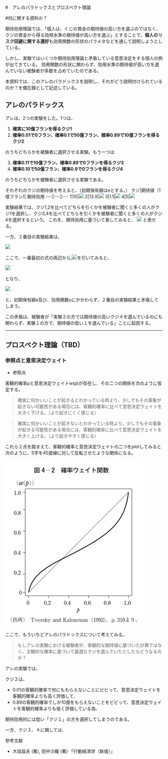#　アレのパラドックスとプロスペクト理論

#何に関する資料か？

期待効用理論では、「個人は、くじの賞金の期待値の高い方を選ぶのではなく、クジの賞金から得る効用水準の期待値が高い方を選ぶ」とすることで、**個人のリスク回避に関する選好**も効用関数の形状のパラメタなどを通して説明しようとしている。

しかし、実験ではいくつか期待効用理論と矛盾している意思決定をする個人の例が出てきている。 
効用関数の形状に関わらず、効用水準の期待値が高い方を選んでいない被験者が多数を占めていたのである。

本資料では、このアレのパラドックスを説明し、それがどう説明付けられているのか？を備忘録として記述している。

## アレのパラドックス

アレは、2つの実験をした。1つは、

1. **確実に10億フランを得るクジ1**
2. **確率0.01で0フラン、確率0.1で50億フラン、確率0.89で10億フランを得るクジ2**  

のうちどちらかを被験者に選択させる実験。もう一つは  

3. **確率0.11で10億フラン、確率0.89で0フランを得るクジ3**
4. **確率0.10で50億フラン、確率0.9で0フランを得るクジ4**  

のうちどちらかを被験者に選択させる実験である。



それぞれのクジの期待値を考えると、（初期保有額はeとする。）
クジ|期待値（1億フラン)| 期待効用
:--:|:--:|:--:
1|10|<img src="https://latex.codecogs.com/gif.latex?u(e&plus;10)"/>
2|13.9|<img src="https://latex.codecogs.com/gif.latex?0.01&space;\times&space;u(e)&space;&plus;&space;0.1&space;\times&space;u(e&plus;50)&space;&plus;&space;0.89&space;\times&space;u(e&plus;10)"/>
3|1.1|<img src="https://latex.codecogs.com/gif.latex?0.11&space;\times&space;u(e&plus;10)&space;&plus;&space;0.89&space;\times&space;u(e)" />
4|5|<img src="https://latex.codecogs.com/gif.latex?0.10&space;\times&space;u(e&plus;50)&space;&plus;&space;0.9&space;\times&space;u(e)"/>




実験結果では、クジ1,2を比べてどちらを引くかを被験者に聞くと多くの人がクジ1を選択し、クジ3,4を比べてどちらを引くかを被験者に聞くと多くの人がクジ4を選択するという。
これを、期待効用に基づいて表してみると、
<img src="https://latex.codecogs.com/gif.latex?u(e&space;&plus;&space;10)&space;>&space;0.01&space;\times&space;u(e)&space;&plus;&space;0.1&space;\times&space;u(e&plus;50)&space;&plus;&space;0.89&space;\times&space;u(e&plus;10)" />
と表せる。

一方、２番目の実験結果は、

<img src="https://latex.codecogs.com/gif.latex?0.11&space;\times&space;u(e&plus;10)&space;&plus;&space;0.89&space;\times&space;u(e)&space;<&space;0.10&space;\times&space;u(e&plus;50)&space;&plus;&space;0.9&space;\times&space;u(e)" />

ここで、一番最初の式の両辺から,<img src="https://latex.codecogs.com/gif.latex?0.89&space;\times&space;u(e&plus;10)"/>を引いてみると、

<img src="https://latex.codecogs.com/gif.latex?u(e&space;&plus;&space;10)-&space;0.89&space;\times&space;u(e&plus;10)&space;>&space;0.01&space;\times&space;u(e)&space;&plus;&space;0.1&space;\times&space;u(e&plus;50)&space;&plus;&space;0.89&space;\times&space;u(e&plus;10)-&space;0.89&space;\times&space;u(e&plus;10)" />

となり、

<img src="https://latex.codecogs.com/gif.latex?0.11&space;\times&space;u(e&space;&plus;&space;10)&space;>&space;0.01&space;\times&space;u(e)&space;&plus;&space;0.1&space;\times&space;u(e&plus;50)"/>


と、初期保有額e及び、効用関数uにかかわらず、２番目の実験結果と矛盾してしまう。

この矛盾は、被験者が「実験２の方では期待値の高いクジ４を選んでいるのにも関わらず、実験１の方で、期待値の低い１を選んでいる」ことに起因する。

------
## プロスペクト理論（TBD）


### 参照点と意思決定ウェイト

- 参照点



客観的確率pと意思決定ウェイトw(p)が存在し、その二つの関係を次のように仮定する。

> 確実に何かいいことが起きるとわかっている時より、少しでもその事象が起きない可能性がある場合には、客観的確率に比べて意思決定ウェイトを大きく下げる。（より起きにくく感じる）

> 確実に何かいいことが起きないとわかっている時より、少しでもその事象が起きる可能性がある場合には、客観的確率に比べて意思決定ウェイトを大きく上げる。（より起きやすく感じる）

これら２点を踏まえて、客観的確率と意思決定ウェイトの二つをplotしてみると次のように、S字を45度線に対して反転させたような関係になる。

<img src="./img/weighted_prob.png"/>


ここで、もういちどアレのパラドックスについて考えてみる。

> もしアレの実験における被験者が、客観的な期待値に基づいた計算ではなく、主観的な確率に基づいて最適なクジを選んでいたとしたらどうなるのか？



アレの実験では、
<!-- <font color="blue"></font> -->
クジ２は、

- 0.01の客観的確率で何にももらえないことにビビって、意思決定ウェイトを客観的確率よりも高く評価して、
- 0.89の客観的確率でしか10億をもらえないことをビビって、意思決定ウェイトを客観的確率よりも低く評価している為、

期待効用的には低い「クジ１」の方を選択してしまうのである。


一方、クジ３、４に関しては、




参考文献
- 大垣昌夫 (著), 田中沙織 (著)  「行動経済学（新版）」













